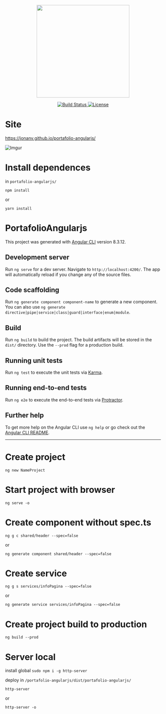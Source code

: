 <p align="center">
    <img src="https://i.imgur.com/bF1WkFW.png" width="300">
</p>

<p align="center">
    <a href="https://travis-ci.org/laravel/framework">
        <img src="https://travis-ci.org/laravel/framework.svg" alt="Build Status">
    </a>
    <a href="https://packagist.org/packages/laravel/framework">
        <img src="https://poser.pugx.org/laravel/framework/license.svg" alt="License">
    </a>
</p>

# Site
https://jonanv.github.io/portafolio-angularjs/

![Imgur](https://i.imgur.com/6BOG9Q9.png)

# Install dependences
in ```portafolio-angularjs/```

```
npm install
```
or
```
yarn install
```

# PortafolioAngularjs

This project was generated with [Angular CLI](https://github.com/angular/angular-cli) version 8.3.12.

## Development server

Run `ng serve` for a dev server. Navigate to `http://localhost:4200/`. The app will automatically reload if you change any of the source files.

## Code scaffolding

Run `ng generate component component-name` to generate a new component. You can also use `ng generate directive|pipe|service|class|guard|interface|enum|module`.

## Build

Run `ng build` to build the project. The build artifacts will be stored in the `dist/` directory. Use the `--prod` flag for a production build.

## Running unit tests

Run `ng test` to execute the unit tests via [Karma](https://karma-runner.github.io).

## Running end-to-end tests

Run `ng e2e` to execute the end-to-end tests via [Protractor](http://www.protractortest.org/).

## Further help

To get more help on the Angular CLI use `ng help` or go check out the [Angular CLI README](https://github.com/angular/angular-cli/blob/master/README.md).

***

# Create project
```
ng new NameProject
```

# Start project with browser
```
ng serve -o
```

# Create component without spec.ts
```
ng g c shared/header --spec=false
```
or

```
ng generate component shared/header --spec=false
```

# Create service
```
ng g s services/infoPagina --spec=false
```
or
```
ng generate service services/infoPagina --spec=false
```
# Create project build to production
```
ng build --prod
```

# Server local
install global ```sudo npm i -g http-server```

deploy in ```/portafolio-angularjs/dist/portafolio-angularjs/```

```
http-server
```
or
```
http-server -o
```
